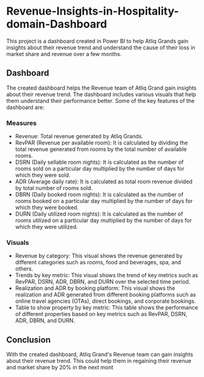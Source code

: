 # Revenue-Insights-in-Hospitality-domain-Dashboard
This project is a dashboard created in Power BI to help Atliq Grands gain insights about their revenue trend and understand the cause of their loss in market share and revenue over a few months.


## Dashboard
The created dashboard helps the Revenue team of Atliq Grand gain insights about their revenue trend. The dashboard includes various visuals that help them understand their performance better. Some of the key features of the dashboard are:

### Measures
- Revenue: Total revenue generated by Atliq Grands.
- RevPAR (Revenue per available room): It is calculated by dividing the total revenue generated from rooms by the total number of available rooms.
- DSRN (Daily sellable room nights): It is calculated as the number of rooms sold on a particular day multiplied by the number of days for which they were sold.
- ADR (Average daily rate): It is calculated as total room revenue divided by total number of rooms sold.
- DBRN (Daily booked room nights): It is calculated as the number of rooms booked on a particular day multiplied by the number of days for which they were booked.
- DURN (Daily utilized room nights): It is calculated as the number of rooms utilized on a particular day multiplied by the number of days for which they were utilized.


### Visuals
- Revenue by category: This visual shows the revenue generated by different categories such as rooms, food and beverages, spa, and others.
- Trends by key metric: This visual shows the trend of key metrics such as RevPAR, DSRN, ADR, DBRN, and DURN over the selected time period.
- Realization and ADR by booking platform: This visual shows the realization and ADR generated from different booking platforms such as online travel agencies (OTAs), direct bookings, and corporate bookings.
- Table to show property by key metric: This table shows the performance of different properties based on key metrics such as RevPAR, DSRN, ADR, DBRN, and DURN.


## Conclusion
With the created dashboard, Atliq Grand's Revenue team can gain insights about their revenue trend. This could help them in regaining their revenue and market share by 20% in the next mont


